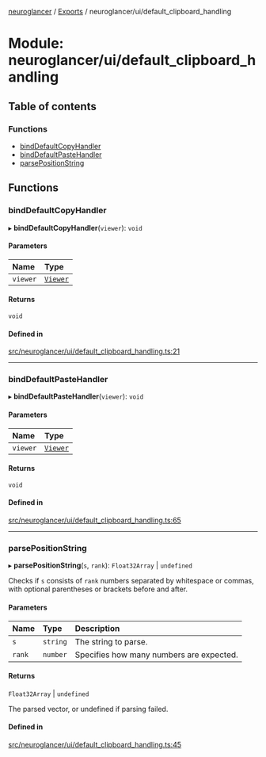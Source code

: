 [neuroglancer](../README.md) / [Exports](../modules.md) / neuroglancer/ui/default\_clipboard\_handling

# Module: neuroglancer/ui/default\_clipboard\_handling

## Table of contents

### Functions

- [bindDefaultCopyHandler](neuroglancer_ui_default_clipboard_handling.md#binddefaultcopyhandler)
- [bindDefaultPasteHandler](neuroglancer_ui_default_clipboard_handling.md#binddefaultpastehandler)
- [parsePositionString](neuroglancer_ui_default_clipboard_handling.md#parsepositionstring)

## Functions

### bindDefaultCopyHandler

▸ **bindDefaultCopyHandler**(`viewer`): `void`

#### Parameters

| Name | Type |
| :------ | :------ |
| `viewer` | [`Viewer`](../classes/neuroglancer_viewer.Viewer.md) |

#### Returns

`void`

#### Defined in

[src/neuroglancer/ui/default_clipboard_handling.ts:21](https://github.com/ActiveBrainAtlas2/neuroglancer/blob/91617476/src/neuroglancer/ui/default_clipboard_handling.ts#L21)

___

### bindDefaultPasteHandler

▸ **bindDefaultPasteHandler**(`viewer`): `void`

#### Parameters

| Name | Type |
| :------ | :------ |
| `viewer` | [`Viewer`](../classes/neuroglancer_viewer.Viewer.md) |

#### Returns

`void`

#### Defined in

[src/neuroglancer/ui/default_clipboard_handling.ts:65](https://github.com/ActiveBrainAtlas2/neuroglancer/blob/91617476/src/neuroglancer/ui/default_clipboard_handling.ts#L65)

___

### parsePositionString

▸ **parsePositionString**(`s`, `rank`): `Float32Array` \| `undefined`

Checks if `s` consists of `rank` numbers separated by whitespace or commas, with optional parentheses or
brackets before and after.

#### Parameters

| Name | Type | Description |
| :------ | :------ | :------ |
| `s` | `string` | The string to parse. |
| `rank` | `number` | Specifies how many numbers are expected. |

#### Returns

`Float32Array` \| `undefined`

The parsed vector, or undefined if parsing failed.

#### Defined in

[src/neuroglancer/ui/default_clipboard_handling.ts:45](https://github.com/ActiveBrainAtlas2/neuroglancer/blob/91617476/src/neuroglancer/ui/default_clipboard_handling.ts#L45)
